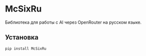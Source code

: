 # McSixRu

Библиотека для работы с AI через OpenRouter на русском языке.

## Установка

```bash
pip install McSixRu

